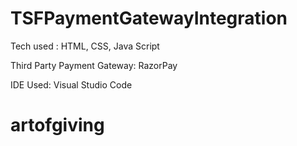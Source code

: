 # TSFPaymentGatewayIntegration


Tech used : HTML, CSS, Java Script

Third Party Payment Gateway: RazorPay

IDE Used: Visual Studio Code
# artofgiving

